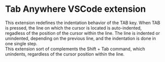 # Tab Anywhere VSCode extension

This extension redefines the indentation behavior of the TAB key. When TAB is
pressed, the line on which the cursor is located is auto-indented, regadless
of the position of the cursor within the line. The line is indented or
unindented, depending on the previous line, and the indentation is done in one
single step.  
This extension sort of complements the  Shift + Tab command, which unindents,
regardless of the cursor position within the line.


 
